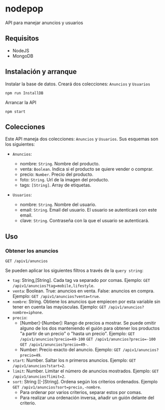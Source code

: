# nodepop
API para manejar anuncios y usuarios

## Requisitos
- NodeJS
- MongoDB

## Instalación y arranque

Instalar la base de datos. Creará dos colecciones: `Anuncios` y `Usuarios`
```
npm run InstallDB
```

Arrancar la API
```
npm start
```
## Colecciones
Este API maneja dos colecciones: `Anuncios` y `Usuarios`. Sus esquemas son los siguientes:

- `Anuncios`:
  - nombre: `String`. Nombre del producto.
  - venta: `Boolean`. Indica si el producto se quiere vender o comprar.
  - precio: `Number`. Precio del producto.
  - foto: `String`. Url de la imagen del producto.
  - tags: `[String]`. Array de etiquetas.

- `Usuarios`:
  - nombre: `String`. Nombre del usuario.
  - email: `String`. Email del usuario. El usuario se autenticará con este email.
  - clave: `String`. Contraseña con la que el usuario se autenticará.
  
## Uso

### Obtener los anuncios
```
GET /apiv1/anuncios
```
Se pueden aplicar los siguientes filtros a través de la `query string`:
- `tag`: String,[String]. Cada tag va separado por comas. Ejemplo: `GET /apiv1/anuncios?tag=mobile,lifestyle`.
- `venta`: Boolean. True: anuncios en venta. False: anuncios en compra. Ejemplo: `GET /apiv1/anuncios?venta=true`.
- `nombre`: String. Obtiene los anuncios que empiecen por esta variable sin tener en cuenta las mayúsculas. Ejemplo: `GET /apiv1/anuncios?nombre=iphone`.
- `precio`:
  - [Number]-[Number]: Rango de precios a mostrar. Se puede omitir alguno de los dos manteniendo el guión para obtener los productos "a partir de un precio" o "hasta un precio". Ejemplo: `GET /apiv1/anuncios?precio=49-100` `GET /apiv1/anuncios?precio=-100` `GET /apiv1/anuncios?precio=49-`.
  - Number: Precio exacto del anuncio. Ejemplo: `GET /apiv1/anuncios?precio=49`.
- `start`: Number. Saltar los n primeros anuncios. Ejemplo: `GET /apiv1/anuncios?start=2`.
- `limit`: Number. Limitar el número de anuncios mostrados. Ejemplo: `GET /apiv1/anuncios?limit=2`.
- `sort`: String [[-]String]. Ordena según los criterios ordenados. Ejemplo `GET /apiv1/anuncios?sort=precio,-nombre`.
  - Para ordenar por varios criterios, separar estos por comas.
  - Para realizar una ordenación inversa, añadir un guión delante del criterio.
